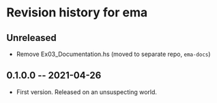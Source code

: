 # Revision history for ema

## Unreleased

- Remove Ex03_Documentation.hs (moved to separate repo, `ema-docs`)

## 0.1.0.0 -- 2021-04-26

* First version. Released on an unsuspecting world.
